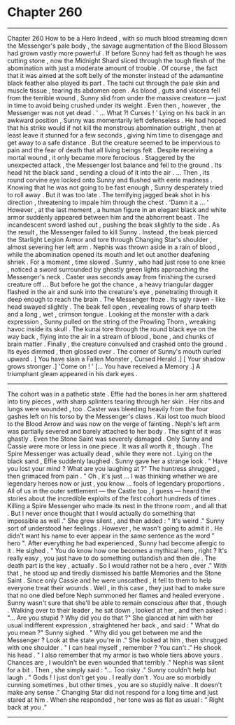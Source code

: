
# Chapter 260


---

Chapter 260 How to be a Hero
Indeed , with so much blood streaming down the Messenger's pale body , the savage augmentation of the Blood Blossom had grown vastly more powerful .
If before Sunny had felt as though he was cutting stone , now the Midnight Shard sliced through the tough flesh of the abomination with just a moderate amount of trouble . Of course , the fact that it was aimed at the soft belly of the monster instead of the adamantine black feather also played its part .
The tachi cut through the pale skin and muscle tissue , tearing its abdomen open .
As blood , guts and viscera fell from the terrible wound , Sunny slid from under the massive creature — just in time to avoid being crushed under its weight .
Even then , however , the Messenger was not yet dead .
' ... What ?! Curses ! '
Lying on his back in an awkward position , Sunny was momentarily left defenseless . He had hoped that his strike would if not kill the monstrous abomination outright , then at least leave it stunned for a few seconds , giving him time to disengage and get away to a safe distance .
But the creature seemed to be impervious to pain and the fear of death that all living beings felt . Despite receiving a mortal wound , it only became more ferocious .
Staggered by the unexpected attack , the Messenger lost balance and fell to the ground . Its head hit the black sand , sending a cloud of it into the air .
… Then , its round corvine eye locked onto Sunny and flushed with eerie madness .
Knowing that he was not going to be fast enough , Sunny desperately tried to roll away . But it was too late . The terrifying jagged beak shot in his direction , threatening to impale him through the chest .
'Damn it a … '
However , at the last moment , a human figure in an elegant black and white armor suddenly appeared between him and the abhorrent beast . The incandescent sword lashed out , pushing the beak slightly to the side .
As the result , the Messenger failed to kill Sunny . Instead , the beak pierced the Starlight Legion Armor and tore through Changing Star's shoulder , almost severing her left arm . Nephis was thrown aside in a rain of blood , while the abomination opened its mouth and let out another deafening shriek .
For a moment , time slowed .
Sunny , who had just rose to one knee , noticed a sword surrounded by ghostly green lights approaching the Messenger's neck . Caster was seconds away from finishing the cursed creature off …
But before he got the chance , a heavy triangular dagger flashed in the air and sunk into the creature's eye , penetrating through it deep enough to reach the brain .
The Messenger froze . Its ugly raven - like head swayed slightly . The beak fell open , revealing rows of sharp teeth and a long , wet , crimson tongue .
Looking at the monster with a dark expression , Sunny pulled on the string of the Prowling Thorn , wreaking havoc inside its skull . The kunai tore through the round black eye on the way back , flying into the air in a stream of blood , bone , and chunks of brain matter .
Finally , the creature convulsed and crashed onto the ground .
Its eyes dimmed , then glossed over .
The corner of Sunny's mouth curled upward .
[ You have slain a Fallen Monster , Cursed Herald .]
[ Your shadow grows stronger .]
'Come on ! '
[... You have received a Memory .]
A triumphant gleam appeared in his dark eyes .
***
The cohort was in a pathetic state .
Effie had the bones in her arm shattered into tiny pieces , with sharp splinters tearing through her skin . Her ribs and lungs were wounded , too . Caster was bleeding heavily from the four gashes left on his torso by the Messenger's claws . Kai lost too much blood to the Blood Arrow and was now on the verge of fainting .
Neph's left arm was partially severed and barely attached to her body . The sight of it was ghastly .
Even the Stone Saint was severely damaged .
Only Sunny and Cassie were more or less in one piece .
It was all worth it , though . The Spire Messenger was actually dead , while they were not .
Lying on the black sand , Effie suddenly laughed . Sunny gave her a strange look .
" Have you lost your mind ? What are you laughing at ?"
The huntress shrugged , then grimaced from pain .
" Oh , it's just … I was thinking whether we are legendary heroes now or just , you know … fools of legendary proportions . All of us in the outer settlement — the Castle too , I guess — heard the stories about the incredible exploits of the first cohort hundreds of times . Killing a Spire Messenger who made its nest in the throne room , and all that . But I never once thought that I would actually do something that impossible as well ."
She grew silent , and then added :
" It's weird ."
Sunny sort of understood her feelings . However , he wasn't going to admit it . He didn't want his name to ever appear in the same sentence as the word " hero ". After everything he had experienced , Sunny had become allergic to it .
He sighed .
" You do know how one becomes a mythical hero , right ? It's really easy , you just have to do something outlandish and then die . The death part is the key , actually . So I would rather not be a hero , ever ."
With that , he stood up and tiredly dismissed his battle Memories and the Stone Saint . Since only Cassie and he were unscathed , it fell to them to help everyone treat their wounds .
Well , in this case , they just had to make sure that no one died before Neph summoned her flames and healed everyone . Sunny wasn't sure that she'll be able to remain conscious after that , though .
Walking over to their leader , he sat down , looked at her , and then asked :
"... Are you stupid ? Why did you do that ?"
She glanced at him with her usual indifferent expression , straightened her back , and said :
" What do you mean ?"
Sunny sighed .
" Why did you get between me and the Messenger ? Look at the state you're in ."
She looked at him , then shrugged with one shoulder .
" I can heal myself , remember ? You can't ."
He shook his head .
" I also remember that my armor is two whole tiers above yours . Chances are , I wouldn't be even wounded that terribly ."
Nephis was silent for a bit . Then , she simply said :
"... Too risky ."
Sunny couldn't help but laugh .
" Gods ! I just don't get you . I really don't . You are so morbidly cunning sometimes , but other times , you are so stupidly naive . It doesn't make any sense ."
Changing Star did not respond for a long time and just stared at him . When she responded , her tone was as flat as usual :
" Right back at you ."

---

